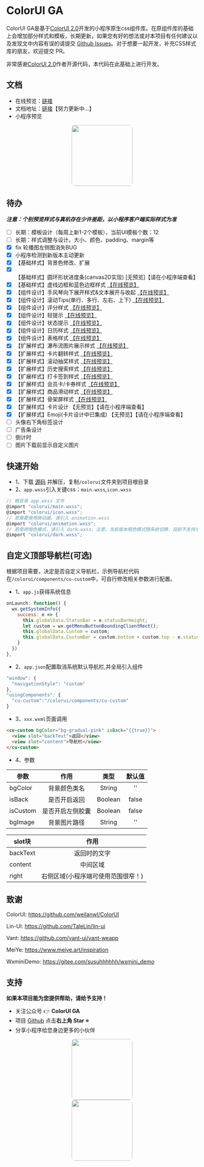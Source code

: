 # ColorUI GA

ColorUI GA是基于[ColorUI 2.0](https://github.com/weilanwl/coloruicss)开发的小程序原生css组件库。在原组件库的基础上会增加部分样式和模板，长期更新，如果您有好的想法或对本项目有任何建议以及发现文中内容有误的请提交 [Github Issues](https://github.com/XiaokangLei/ColorUI-GA/issues)。对于想要一起开发，补充CSS样式库的朋友，欢迎提交 PR。

非常感谢[ColorUI 2.0](https://github.com/weilanwl/coloruicss)作者开源代码，本代码在此基础上进行开发。

## 文档

- 在线预览：[链接](https://one.x-artspace.cn/ColorUI-GA-Docs/h5/demo.html)
- 文档地址：[链接](http://one.x-artspace.cn/ColorUI-GA-Docs/)【努力更新中...】
- 小程序预览

<div align=center>
  <img width="160px" style="border-radius: 5%;" bor src="https://s1.ax1x.com/2022/11/30/zwKDdU.jpg">
</div>

## 待办

***注意：个别预览样式与真机存在少许差距，以小程序客户端实际样式为准*** 

- [ ] 长期：模板设计（每周上新1-2个模板），当前UI模板个数：12
- [ ] 长期：样式调整与设计。大小、颜色、padding、margin等
- [X] fix 轮播图左侧图消失BUG
- [X] 小程序检测到新版本主动更新
- [X] 【基础样式】背景色修改、扩展
- [X] 【基础样式】圆环形状进度条(canvas2D实现) [无预览]【请在小程序端查看】
- [X] 【基础样式】虚线边框和蓝色边框样式 [【在线预览】](https://one.x-artspace.cn/ColorUI-GA-Docs/#/base/border)
- [X] 【组件设计】手风琴向下展开样式&文本展开与收起 [【在线预览】](https://one.x-artspace.cn/ColorUI-GA-Docs/#/component/piano)
- [X] 【组件设计】滚动Tips(单行、多行、左右、上下) [【在线预览】](https://one.x-artspace.cn/ColorUI-GA-Docs/#/component/tips)
- [X] 【组件设计】评分样式 [【在线预览】](https://one.x-artspace.cn/ColorUI-GA-Docs/#/component/rate)
- [X] 【组件设计】轻提示 [【在线预览】](https://one.x-artspace.cn/ColorUI-GA-Docs/#/component/toast)
- [X] 【组件设计】状态提示 [【在线预览】](https://one.x-artspace.cn/ColorUI-GA-Docs/#/component/status)
- [X] 【组件设计】日历样式 [【在线预览】](https://one.x-artspace.cn/ColorUI-GA-Docs/#/component/calendar)
- [X] 【组件设计】表格样式 [【在线预览】](https://one.x-artspace.cn/ColorUI-GA-Docs/#/component/table)
- [X] 【扩展样式】瀑布流图片展示样式 [【在线预览】](https://one.x-artspace.cn/ColorUI-GA-Docs/#/expand/waterfall)
- [X] 【扩展样式】卡片翻转样式 [【在线预览】](https://one.x-artspace.cn/ColorUI-GA-Docs/#/expand/overturn)
- [X] 【扩展样式】滚动抽奖样式 [【在线预览】](https://one.x-artspace.cn/ColorUI-GA-Docs/#/expand/draw)
- [X] 【扩展样式】历史搜索样式 [【在线预览】](https://one.x-artspace.cn/ColorUI-GA-Docs/#/expand/search)
- [X] 【扩展样式】打卡签到样式 [【在线预览】](https://one.x-artspace.cn/ColorUI-GA-Docs/#/expand/clockin)
- [X] 【扩展样式】会员卡/卡券样式 [【在线预览】](https://one.x-artspace.cn/ColorUI-GA-Docs/#/expand/coupon)
- [X] 【扩展样式】商品滑动样式 [【在线预览】](https://one.x-artspace.cn/ColorUI-GA-Docs/#/expand/goods)
- [X] 【扩展样式】骨架屏样式 [【在线预览】](https://one.x-artspace.cn/ColorUI-GA-Docs/#/expand/skeleton)
- [X] 【扩展样式】卡片设计 【无预览】【请在小程序端查看】
- [X] 【扩展样式】Emoji(卡片设计中已集成) 【无预览】【请在小程序端查看】
- [ ] 头像右下角标签设计
- [ ] 广告条设计
- [ ] 倒计时
- [ ] 图片下载前显示自定义图片

## 快速开始

- 1、下载 [源码](https://github.com/XiaokangLei/ColorUI-GA) 并解压，复制`/colorui`文件夹到项目根目录
- 2、`app.wxss`引入关键css：`main.wxss`,`icon.wxss`

```js
// 根目录 app.wxss 文件
@import "colorui/main.wxss";
@import "colorui/icon.wxss";
// 若需要使用微动画，请引入 animation.wxss
@import "colorui/animation.wxss";
// 若使用暗色模式，请引入 dark.wxss，注意，当前版本暗色模式随系统切换，目前不支持手动切换
@import "colorui/dark.wxss";
```

## 自定义顶部导航栏(可选)

根据项目需要，决定是否自定义导航栏，示例导航栏代码在`/colorui/components/cu-custom`中，可自行修改相关参数进行配置。

- 1、`app.js`获得系统信息

```js
onLaunch: function() {
  wx.getSystemInfo({
    success: e => {
      this.globalData.StatusBar = e.statusBarHeight;
      let custom = wx.getMenuButtonBoundingClientRect();
      this.globalData.Custom = custom;  
      this.globalData.CustomBar = custom.bottom + custom.top - e.statusBarHeight;
    }
  })
},
```

- 2、`app.json`配置取消系统默认导航栏,并全局引入组件

```js
"window": {
  "navigationStyle": "custom"
},
"usingComponents": {
  "cu-custom":"/colorui/components/cu-custom"
}
```

- 3、`xxx.wxml`页面调用

```html
<cu-custom bgColor="bg-gradual-pink" isBack="{{true}}">
  <view slot="backText">返回</view>
  <view slot="content">导航栏</view>
</cu-custom>
```

- 4、参数

| 参数     |       作用       |  类型   | 默认值 |
| -------- | :--------------: | :-----: | :----: |
| bgColor  |   背景颜色类名   | String  |   ''   |
| isBack   |   是否开启返回   | Boolean | false  |
| isCustom | 是否开启左侧胶囊 | Boolean | false  |
| bgImage  |   背景图片路径   | String  |   ''   |

| slot块   |                作用                |
| -------- | :--------------------------------: |
| backText |            返回时的文字            |
| content  |              中间区域              |
| right    | 右侧区域(小程序端可使用范围很窄！)   |

## 致谢

ColorUI: <https://github.com/weilanwl/ColorUI>

Lin-UI: <https://github.com/TaleLin/lin-ui>

Vant: <https://github.com/vant-ui/vant-weapp>

MeiYe: <https://www.meiye.art/inspiration>

WxminiDemo: <https://gitee.com/susuhhhhhh/wxmini_demo>

## 支持

**如果本项目能为您提供帮助，请给予支持！**

- 关注公众号 👉 **ColorUI GA**
- 项目 [Github](https://github.com/XiaokangLei/ColorUI-GAv) 点击**右上角 Star :star:**
- 分享小程序给您身边更多的小伙伴

<div align=center>
  <img width="160px" style="border-radius: 5%; margin:0 10%" bor src="https://s1.ax1x.com/2022/11/30/zwKWsx.jpg">
  <img width="160px" style="border-radius: 5%; margin:0 10%" bor src="https://s1.ax1x.com/2022/11/30/zwKDdU.jpg">
</div>

<!-- **请作者喝咖啡**
<div align=center>
    <img width="50%" style="border-radius: 5%" bor src="https://pic3.zhimg.com/80/v2-a1225a9a1ea9b01aeb77ca915811fb5e_1440w.webp">
</div> -->